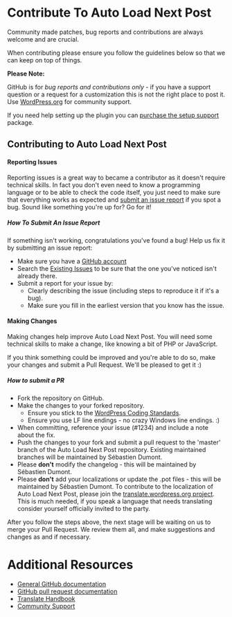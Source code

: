 # Contribute To Auto Load Next Post

Community made patches, bug reports and contributions are always welcome and are crucial.

When contributing please ensure you follow the guidelines below so that we can keep on top of things.

__Please Note:__

GitHub is for *bug reports and contributions only* - if you have a support question or a request for a customization this is not the right place to post it. Use [WordPress.org](https://wordpress.org/support/plugin/auto-load-next-post) for community support.

If you need help setting up the plugin you can [purchase the setup support](https://autoloadnextpost.com/product/setup-support/?utm_source=github&utm_campaign=contributing.md) package.

## Contributing to Auto Load Next Post

#### Reporting Issues

Reporting issues is a great way to became a contributor as it doesn't require technical skills. In fact you don't even need to know a programming language or to be able to check the code itself, you just need to make sure that everything works as expected and [submit an issue report](https://github.com/seb86/Auto-Load-Next-Post/issues/new) if you spot a bug. Sound like something you're up for? Go for it!

##### How To Submit An Issue Report

If something isn't working, congratulations you've found a bug! Help us fix it by submitting an issue report:

* Make sure you have a [GitHub account](https://github.com/signup/free)
* Search the [Existing Issues](https://github.com/seb86/Auto-Load-Next-Post/issues) to be sure that the one you've noticed isn't already there.
* Submit a report for your issue by:
  * Clearly describing the issue (including steps to reproduce it if it's a bug).
  * Make sure you fill in the earliest version that you know has the issue.

#### Making Changes

Making changes help improve Auto Load Next Post. You will need some technical skills to make a change, like knowing a bit of PHP or JavaScript.

If you think something could be improved and you're able to do so, make your changes and submit a Pull Request. We'll be pleased to get it :)

##### How to submit a PR
* Fork the repository on GitHub.
* Make the changes to your forked repository.
  * Ensure you stick to the [WordPress Coding Standards](http://codex.wordpress.org/WordPress_Coding_Standards).
  * Ensure you use LF line endings - no crazy Windows line endings. :)
* When committing, reference your issue (#1234) and include a note about the fix.
* Push the changes to your fork and submit a pull request to the 'master' branch of the Auto Load Next Post repository. Existing maintained branches will be maintained by Sébastien Dumont.
* Please **don't** modify the changelog - this will be maintained by Sébastien Dumont.
* Please **don't** add your localizations or update the .pot files - this will be maintained by Sébastien Dumont. To contribute to the localization of Auto Load Next Post, please join the [ translate.wordpress.org project](https://translate.wordpress.org/projects/wp-plugins/auto-load-next-post). This is much needed, if you speak a language that needs translating consider yourself officially invited to the party.

After you follow the steps above, the next stage will be waiting on us to merge your Pull Request. We review them all, and make suggestions and changes as and if necessary.

# Additional Resources

* [General GitHub documentation](http://help.github.com/)
* [GitHub pull request documentation](http://help.github.com/send-pull-requests/)
* [Translate Handbook](https://make.wordpress.org/polyglots/handbook/)
* [Community Support](https://wordpress.org/support/plugin/auto-load-next-post)
